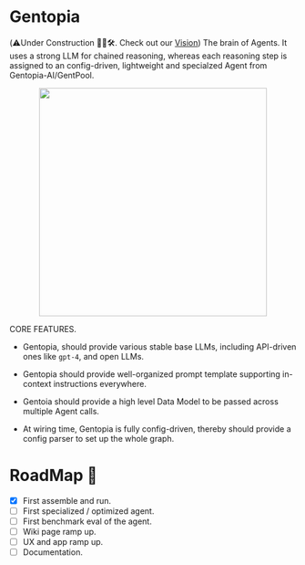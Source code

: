 # Gentopia 
(⚠️Under Construction 👷‍♂️🛠️. Check out our [Vision](https://docs.google.com/presentation/d/1qO2BdBk7zwx9wxGb2iryuAsg0M9AUcldz5SPos8YFSE/edit#slide=id.p))
The brain of Agents. It uses a strong LLM for chained reasoning, whereas each reasoning step is assigned to an config-driven, lightweight and specialzed Agent from Gentopia-AI/GentPool.


<p align="center">
  <img width="400" height="400" src="https://github.com/Gentopia-AI/Gentopia/assets/65674752/a81e48cd-0bb4-4e2e-a05b-430be8377ef8">
</p>


CORE FEATURES.
- Gentopia, should provide various stable base LLMs, including API-driven ones like `gpt-4`, and open LLMs.
- Gentopia should provide well-organized prompt template supporting in-context instructions everywhere.
- Gentoia should provide a high level Data Model to be passed across multiple Agent calls.

- At wiring time, Gentopia is fully config-driven, thereby should provide a config parser to set up the whole graph. 


# RoadMap 📌
- [x] First assemble and run.
- [ ] First specialized / optimized agent.
- [ ] First benchmark eval of the agent.
- [ ] Wiki page ramp up.
- [ ] UX and app ramp up.
- [ ] Documentation.
